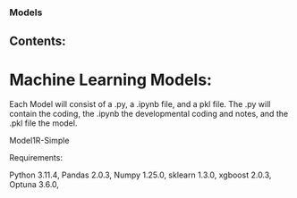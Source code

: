 ### Models

## Contents:

# Machine Learning Models:

Each Model will consist of a .py, a .ipynb file, and a pkl file.
The .py will contain the coding, the .ipynb the developmental coding and notes, and the .pkl file the model.

Model1R-Simple

Requirements: 

Python 3.11.4, 
Pandas 2.0.3, 
Numpy 1.25.0, 
sklearn 1.3.0, 
xgboost 2.0.3, 
Optuna 3.6.0, 




